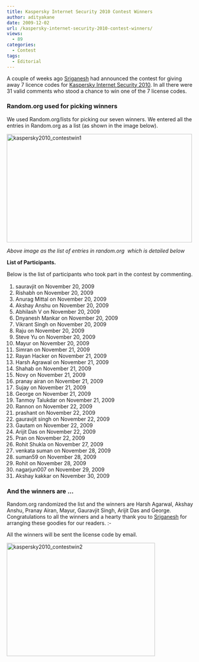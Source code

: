 ```yaml
---
title: Kaspersky Internet Security 2010 Contest Winners
author: adityakane
date: 2009-12-02
url: /kaspersky-internet-security-2010-contest-winners/
views:
  - 89
categories:
  - Contest
tags:
  - Editorial
---
```

A couple of weeks ago [Sriganesh][1] had announced the contest for giving away 7 licence codes for [Kaspersky Internet Security 2010][2]. In all there were 31 valid comments who stood a chance to win one of the 7 license codes.

### Random.org used for picking winners

We used Random.org/lists for picking our seven winners. We entered all the entries in Random.org as a list (as shown in the image below).

<img class="alignnone size-full wp-image-17531" title="kaspersky2010_contestwin1" src="http://cdn.devilsworkshop.org/files/2009/12/kaspersky2010_contestwin1.png" alt="kaspersky2010_contestwin1" width="500" height="292" />

*Above image as the list of entries in random.org  which is detailed below*

**List of Participants.**

<p style="line-height: 20px">
  <span style="font-weight: normal">Below is the list of participants who took part in the contest by commenting.</span>
</p>

  1. sauravjit on November 20, 2009
  2. Rishabh on November 20, 2009
  3. Anurag Mittal on November 20, 2009
  4. Akshay Anshu on November 20, 2009
  5. Abhilash V on November 20, 2009
  6. Dnyanesh Mankar on November 20, 2009
  7. Vikrant Singh on November 20, 2009
  8. Raju on November 20, 2009
  9. Steve Yu on November 20, 2009
 10. Mayur on November 20, 2009
 11. Simran on November 21, 2009
 12. Rayan Hacker on November 21, 2009
 13. Harsh Agrawal on November 21, 2009
 14. Shahab on November 21, 2009
 15. Novy on November 21, 2009
 16. pranay airan on November 21, 2009
 17. Sujay on November 21, 2009
 18. George on November 21, 2009
 19. Tanmoy Talukdar on November 21, 2009
 20. Rannon on November 22, 2009
 21. prashant on November 22, 2009
 22. gauravjit singh on November 22, 2009
 23. Gautam on November 22, 2009
 24. Arijit Das on November 22, 2009
 25. Pran on November 22, 2009
 26. Rohit Shukla on November 27, 2009
 27. venkata suman on November 28, 2009
 28. suman59 on November 28, 2009
 29. Rohit on November 28, 2009
 30. nagarjun007 on November 29, 2009
 31. Akshay kakkar on November 30, 2009

### And the winners are &#8230;

Random.org randomized the list and the winners are Harsh Agarwal, Akshay Anshu, Pranay Airan, Mayur, Gauravjit Singh, Arijit Das and George. Congratulations to all the winners and a hearty thank you to [Sriganesh][1] for arranging these goodies for our readers. <img src="http://devilsworkshop.org/wp-includes/images/smilies/simple-smile.png" alt=":-)" class="wp-smiley" style="height: 1em; max-height: 1em;" />

All the winners will be sent the license code by email.

<img class="alignnone size-full wp-image-17532" title="kaspersky2010_contestwin2" src="http://cdn.devilsworkshop.org/files/2009/12/kaspersky2010_contestwin2.png" alt="kaspersky2010_contestwin2" width="400" height="305" />

 [1]: http://devilsworkshop.org/author/sriganesh/
 [2]: http://devilsworkshop.org/giveaway-kaspersky-anti-virus-2010-one-year-license/
